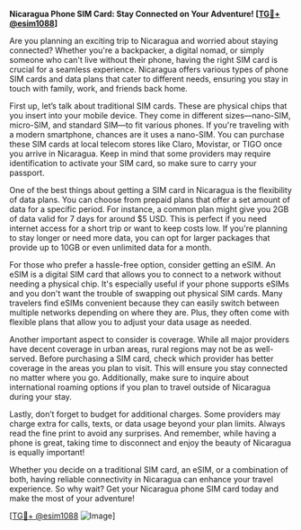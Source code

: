 **Nicaragua Phone SIM Card: Stay Connected on Your Adventure! [[TG💪+ @esim1088](https://t.me/s/esim1088)]**

Are you planning an exciting trip to Nicaragua and worried about staying connected? Whether you're a backpacker, a digital nomad, or simply someone who can't live without their phone, having the right SIM card is crucial for a seamless experience. Nicaragua offers various types of phone SIM cards and data plans that cater to different needs, ensuring you stay in touch with family, work, and friends back home.

First up, let’s talk about traditional SIM cards. These are physical chips that you insert into your mobile device. They come in different sizes—nano-SIM, micro-SIM, and standard SIM—to fit various phones. If you're traveling with a modern smartphone, chances are it uses a nano-SIM. You can purchase these SIM cards at local telecom stores like Claro, Movistar, or TIGO once you arrive in Nicaragua. Keep in mind that some providers may require identification to activate your SIM card, so make sure to carry your passport.

One of the best things about getting a SIM card in Nicaragua is the flexibility of data plans. You can choose from prepaid plans that offer a set amount of data for a specific period. For instance, a common plan might give you 2GB of data valid for 7 days for around $5 USD. This is perfect if you need internet access for a short trip or want to keep costs low. If you're planning to stay longer or need more data, you can opt for larger packages that provide up to 10GB or even unlimited data for a month.

For those who prefer a hassle-free option, consider getting an eSIM. An eSIM is a digital SIM card that allows you to connect to a network without needing a physical chip. It's especially useful if your phone supports eSIMs and you don't want the trouble of swapping out physical SIM cards. Many travelers find eSIMs convenient because they can easily switch between multiple networks depending on where they are. Plus, they often come with flexible plans that allow you to adjust your data usage as needed.

Another important aspect to consider is coverage. While all major providers have decent coverage in urban areas, rural regions may not be as well-served. Before purchasing a SIM card, check which provider has better coverage in the areas you plan to visit. This will ensure you stay connected no matter where you go. Additionally, make sure to inquire about international roaming options if you plan to travel outside of Nicaragua during your stay.

Lastly, don’t forget to budget for additional charges. Some providers may charge extra for calls, texts, or data usage beyond your plan limits. Always read the fine print to avoid any surprises. And remember, while having a phone is great, taking time to disconnect and enjoy the beauty of Nicaragua is equally important!

Whether you decide on a traditional SIM card, an eSIM, or a combination of both, having reliable connectivity in Nicaragua can enhance your travel experience. So why wait? Get your Nicaragua phone SIM card today and make the most of your adventure!

[[TG💪+ @esim1088](https://t.me/s/esim1088) ![Image](https://i.postimg.cc/Y0z9fWf4/image.png)]